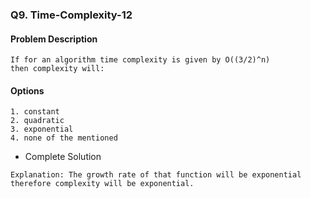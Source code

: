 ### Q9. Time-Complexity-12
#### Problem Description
```text
If for an algorithm time complexity is given by O((3/2)^n) 
then complexity will:
```
#### Options
```text
1. constant
2. quadratic
3. exponential
4. none of the mentioned
```

* Complete Solution
```text
Explanation: The growth rate of that function will be exponential 
therefore complexity will be exponential.
```

